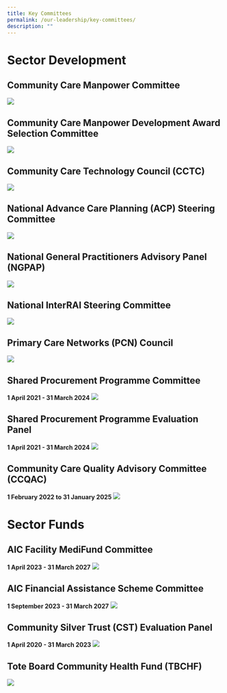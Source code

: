 ```yaml
---
title: Key Committees
permalink: /our-leadership/key-committees/
description: ""
---
```

# Sector Development

## Community Care Manpower Committee
![](/images/communitee%20list_spilt_commnittee_1.png)

## Community Care Manpower Development Award Selection Committee
![](/images/communitee%20list_spilt_commnittee_2.png)

## Community Care Technology Council (CCTC)
![](/images/communitee%20list_spilt_commnittee_3.png)

## National Advance Care Planning (ACP) Steering Committee 
![](/images/communitee%20list_spilt_commnittee_4.png)

## National General Practitioners Advisory Panel (NGPAP)
![](/images/communitee%20list_spilt_commnittee_5.png)

## National InterRAI Steering Committee
![](/images/communitee%20list_spilt_commnittee_6.png)

## Primary Care Networks (PCN) Council
![](/images/communitee%20list_spilt_commnittee_7.png)

## Shared Procurement Programme Committee
**1 April 2021 - 31 March 2024**
![](/images/communitee%20list_spilt_commnittee_8.png)

## Shared Procurement Programme Evaluation Panel
**1 April 2021 - 31 March 2024**
![](/images/communitee%20list_spilt_commnittee_9.png)

## Community Care Quality Advisory Committee (CCQAC)
**1 February 2022 to 31 January 2025**
![](/images/communitee%20list_spilt_commnittee_10.png)

# Sector Funds
## AIC Facility MediFund Committee
**1 April 2023 - 31 March 2027**
![](/images/communitee%20list_spilt_commnittee_11.png)

## AIC Financial Assistance Scheme Committee
**1 September 2023 - 31 March 2027**
![](/images/communitee%20list_spilt_commnittee_11.png)

## Community Silver Trust (CST) Evaluation Panel
**1 April 2020 - 31 March 2023**
![](/images/communitee%20list_spilt_commnittee_13.png)

## Tote Board Community Health Fund (TBCHF)
![](/images/communitee%20list_spilt_commnittee_14.png)